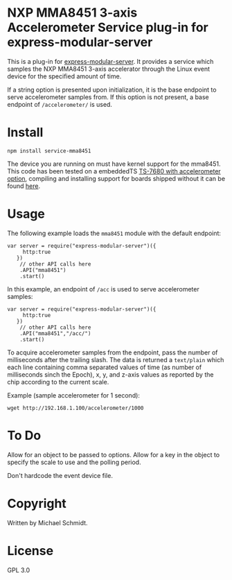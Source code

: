 NXP MMA8451 3-axis Accelerometer Service plug-in for express-modular-server
===========================================================================

This is a plug-in for [express-modular-server](https://github.com/michael-ts/express-modular-server/).  It provides a service which samples the NXP MMA8451 3-axis accelerator through the Linux event device for the specified amount of time.

If a string option is presented upon initialization, it is the base endpoint to serve accelerometer samples from.  If this option is not present,  a base endpoint of `/accelerometer/` is used.

# Install

    npm install service-mma8451

The device you are running on must have kernel support for the mma8451.  This code has been tested on a embeddedTS [TS-7680 with accelerometer option](https://wiki.embeddedTS.com/wiki/TS-7680#Accelerometer), compiling and installing support for boards shipped without it can be found [here](https://wiki.embeddedTS.com/wiki/TS-7680#Compile_the_Kernel).

# Usage

The following example loads the `mma8451` module with the default endpoint:

    var server = require("express-modular-server")({
         http:true
       })
        // other API calls here
        .API("mma8451")
        .start()

In this example, an endpoint of `/acc` is used to serve accelerometer samples:


    var server = require("express-modular-server")({
         http:true
       })
        // other API calls here
        .API("mma8451","/acc/")
        .start()

To acquire accelerometer samples from the endpoint, pass the number of milliseconds after the trailing slash.  The data is returned a `text/plain` which each line containing comma separated values of  time (as number of milliseconds sinch the Epoch), x, y, and z-axis values as reported by the chip according to the current scale.

Example (sample accelerometer for 1 second):

    wget http://192.168.1.100/accelerometer/1000


# To Do

Allow for an object to be passed to options.  Allow for a key in the object to specify the scale to use and the polling period.

Don't hardcode the event device file.

# Copyright

Written by Michael Schmidt.

# License

GPL 3.0
